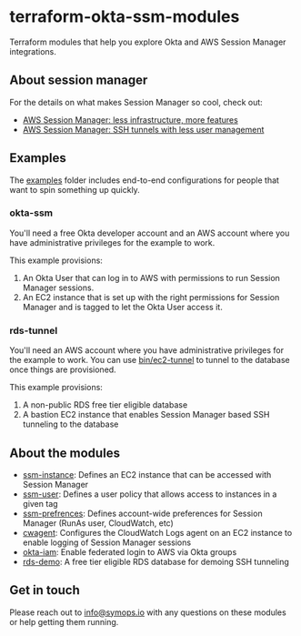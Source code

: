 # terraform-okta-ssm-modules

Terraform modules that help you explore Okta and AWS Session Manager integrations.

## About session manager

For the details on what makes Session Manager so cool, check out:

* [AWS Session Manager: less infrastructure, more features](https://blog.symops.io/2020/03/20/aws-session-manager-less-infrastructure-more-features.html)
* [AWS Session Manager: SSH tunnels with less user management](https://blog.symops.io/2020/03/23/aws-session-manager-ssh-tunnels-with-less-user-management.html)

## Examples

The [examples](examples) folder includes end-to-end configurations for people that want to spin something up quickly.

### okta-ssm

You'll need a free Okta developer account and an AWS account where you have administrative privileges for the example to work.

This example provisions:

1. An Okta User that can log in to AWS with permissions to run Session Manager sessions.
2. An EC2 instance that is set up with the right permissions for Session Manager and is tagged to let the Okta User access it.

### rds-tunnel

You'll need an AWS account where you have administrative privileges for the example to work. You can use [bin/ec2-tunnel](bin/ec2-tunnel) to tunnel to the database once things are provisioned.

This example provisions:

1. A non-public RDS free tier eligible database
2. A bastion EC2 instance that enables Session Manager based SSH tunneling to the database


## About the modules

* [ssm-instance](modules/ssm-instance): Defines an EC2 instance that can be accessed with Session Manager
* [ssm-user](modules/ssm-user): Defines a user policy that allows access to instances in a given tag
* [ssm-prefrences](modules/ssm-preferences): Defines account-wide preferences for Session Manager (RunAs user, CloudWatch, etc)
* [cwagent](modules/cwagent): Configures the CloudWatch Logs agent on an EC2 instance to enable logging of Session Manager sessions
* [okta-iam](modules/okta-iam): Enable federated login to AWS via Okta groups
* [rds-demo](modules/rds-demo): A free tier eligible RDS database for demoing SSH tunneling

## Get in touch

Please reach out to info@symops.io with any questions on these modules or help getting them running.
